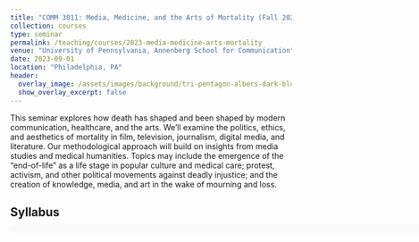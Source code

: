 ```yaml
---
title: "COMM 3011: Media, Medicine, and the Arts of Mortality (Fall 2023)"
collection: courses
type: seminar
permalink: /teaching/courses/2023-media-medicine-arts-mortality
venue: "University of Pennsylvania, Annenberg School for Communication"
date: 2023-09-01
location: "Philadelphia, PA"
header:
  overlay_image: /assets/images/background/tri-pentagon-albers-dark-blue-green.svg
  show_overlay_excerpt: false
---
```



This seminar explores how death has shaped and been shaped by modern communication, healthcare, and the arts. We’ll examine the politics, ethics, and aesthetics of mortality in film, television, journalism, digital media, and literature. Our methodological approach will build on insights from media studies and medical humanities. Topics may include the emergence of the “end-of-life” as a life stage in popular culture and medical care; protest, activism, and other political movements against deadly injustice; and the creation of knowledge, media, and art in the wake of mourning and loss.


## Syllabus

<div id="adobe-dc-view" style="width: 800px; box-shadow: 1px 1px 10px 1px #dadada;"></div>
 <script type="text/javascript" src="https://acrobatservices.adobe.com/view-sdk/viewer.js"></script>

<script>
const viewerConfig = {
    embedMode: "IN_LINE"
};
/* Wait for Adobe Acrobat Services PDF Embed API to be ready */
document.addEventListener("adobe_dc_view_sdk.ready", function () {
    /* Initialize the AdobeDC View object */
    var adobeDCView = new AdobeDC.View({
        /* Pass your registered client id */
        clientId: "241b806eb52c4795a0e80b0e242ac9ec",
        /* Pass the div id in which PDF should be rendered */
        divId: "adobe-dc-view",
    });
    /* Invoke the file preview API on Adobe DC View object */
    adobeDCView.previewFile({
        /* Pass information on how to access the file */
        content: {
            /* Location of file where it is hosted */
            location: {
                url: "/assets/documents/comm3011-syllabus.pdf",
            },
        },
        /* Pass meta data of file */
        metaData: {
            /* file name */
            fileName: "comm3011-syllabus.pdf"
        }
    }, viewerConfig);
});
</script>